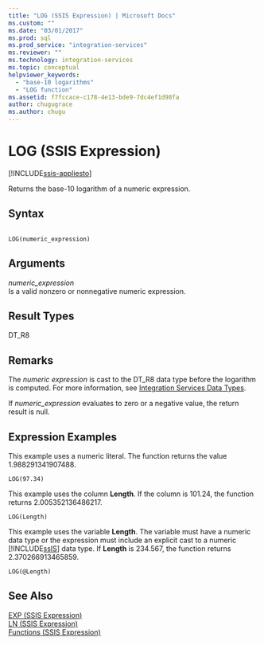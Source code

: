 ```yaml
---
title: "LOG (SSIS Expression) | Microsoft Docs"
ms.custom: ""
ms.date: "03/01/2017"
ms.prod: sql
ms.prod_service: "integration-services"
ms.reviewer: ""
ms.technology: integration-services
ms.topic: conceptual
helpviewer_keywords: 
  - "base-10 logarithms"
  - "LOG function"
ms.assetid: f7fccace-c178-4e13-bde9-7dc4ef1d98fa
author: chugugrace
ms.author: chugu
---
```

# LOG (SSIS Expression)

[!INCLUDE[ssis-appliesto](../../includes/ssis-appliesto-ssvrpluslinux-asdb-asdw-xxx.md)]


  Returns the base-10 logarithm of a numeric expression.  
  
## Syntax  
  
```  
  
LOG(numeric_expression)  
```  
  
## Arguments  
 *numeric_expression*  
 Is a valid nonzero or nonnegative numeric expression.  
  
## Result Types  
 DT_R8  
  
## Remarks  
 The *numeric expression* is cast to the DT_R8 data type before the logarithm is computed. For more information, see [Integration Services Data Types](../../integration-services/data-flow/integration-services-data-types.md).  
  
 If *numeric_expression* evaluates to zero or a negative value, the return result is null.  
  
## Expression Examples  
 This example uses a numeric literal. The function returns the value 1.988291341907488.  
  
```  
LOG(97.34)  
```  
  
 This example uses the column **Length**. If the column is 101.24, the function returns 2.005352136486217.  
  
```  
LOG(Length)   
```  
  
 This example uses the variable **Length**. The variable must have a numeric data type or the expression must include an explicit cast to a numeric [!INCLUDE[ssIS](../../includes/ssis-md.md)] data type. If **Length** is 234.567, the function returns 2.370266913465859.  
  
```  
LOG(@Length)   
```  
  
## See Also  
 [EXP &#40;SSIS Expression&#41;](../../integration-services/expressions/exp-ssis-expression.md)   
 [LN &#40;SSIS Expression&#41;](../../integration-services/expressions/ln-ssis-expression.md)   
 [Functions &#40;SSIS Expression&#41;](../../integration-services/expressions/functions-ssis-expression.md)  
  
  
